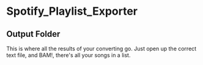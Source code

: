 # Spotify_Playlist_Exporter
## Output Folder
This is where all the results of your converting go. Just open up the correct text file, and BAM!, there's all your songs in a list.
